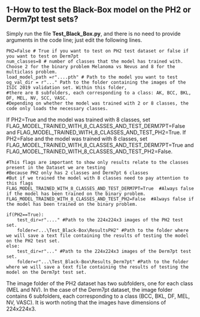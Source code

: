 ## 1-How to test the Black-Box model on the PH2 or Derm7pt test sets?
Simply run the file **Test_Black_Box.py**, and there is no need to provide arguments in the code line; just edit the following lines.

    PH2=False # True if you want to test on PH2 test dataset or false if you want to test on Derm7pt
    num_classes=8 # number of classes that the model has trained with. Choose 2 for the binary problem Melanoma vs Nevus and 8 for the multiclass problem.
    load_model_path =r"....pth" # Path to the model you want to test
    og_val_dir = r"..." Path to the folder containing the images of the ISIC 2019 validation set. Within this folder, 
    #there are 8 subfolders, each corresponding to a class: AK, BCC, BKL, DF, MEL, NV, SCC, VASC. 
    #Depending on whether the model was trained with 2 or 8 classes, the code only loads the necessary classes.
    
If PH2=True and the model was trained with 8 classes, set FLAG_MODEL_TRAINED_WITH_8_CLASSES_AND_TEST_DERM7PT=False and FLAG_MODEL_TRAINED_WITH_8_CLASSES_AND_TEST_PH2=True.
If PH2=False and the model was trained with 8 classes, set FLAG_MODEL_TRAINED_WITH_8_CLASSES_AND_TEST_DERM7PT=True and FLAG_MODEL_TRAINED_WITH_8_CLASSES_AND_TEST_PH2=False.

    #This flags are important to show only results relate to the classes present in the Dataset we are testing
    #Because PH2 only has 2 classes and Derm7pt 6 classes
    #But if we trained the model with 8 classes need to pay attention to this flags
    FLAG_MODEL_TRAINED_WITH_8_CLASSES_AND_TEST_DERM7PT=True  #Always false if the model has been trained on the binary problem.
    FLAG_MODEL_TRAINED_WITH_8_CLASSES_AND_TEST_PH2=False  #Always false if the model has been trained on the binary problem.

    if(PH2==True):
        test_dir=r"...." #Path to the 224x224x3 images of the PH2 test set.
        folder=r...\Test_Black-Box\ResultsPH2" #Path to the folder where we will save a text file containing the results of testing the model on the PH2 test set.
    else:
        test_dir=r"..." #Path to the 224x224x3 images of the Derm7pt test set.
        folder=r"...\Test_Black-Box\Results_Derm7pt" #Path to the folder where we will save a text file containing the results of testing the model on the Derm7pt test set.
    


The image folder of the PH2 dataset has two subfolders, one for each class (MEL and NV). In the case of the Derm7pt dataset, the image folder contains 6 subfolders, each corresponding to a class (BCC, BKL, DF, MEL, NV, VASC). It is worth noting that the images have dimensions of 224x224x3.
